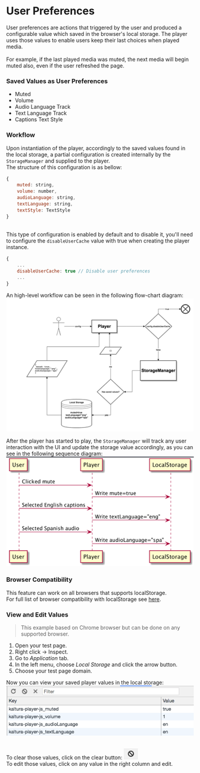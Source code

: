 # User Preferences
User preferences are actions that triggered by the user and produced a configurable value which saved in the browser's local storage. The player uses those values to enable users keep their last choices when played media.
<br><br>For example, if the last played media was muted, the next media will begin muted also, even if the user refreshed the page.

### Saved Values as User Preferences
* Muted
* Volume
* Audio Language Track
* Text Language Track
* Captions Text Style

### Workflow
Upon instantiation of the player, accordingly to the saved values found in the local storage, a partial configuration is created internally by the `StorageManager` and supplied to the player. 
<br>The structure of this configuration is as bellow:
```js
{
	muted: string,
	volume: number,
	audioLanguage: string,
	textLanguage: string,
	textStyle: TextStyle
}
```
<br>This type of configuration is enabled by default and to disable it, you'll need to configure the `disableUserCache` value with true when creating the player instance.
```js
{
	...
	disableUserCache: true // Disable user preferences
	...
}
```
An high-level workflow can be seen in the following flow-chart diagram:
![setup-flow-local-storage](./images/setup-flow-local-storage.jpg)

After the player has started to play, the `StorageManager` will track any user interaction with the UI and update the storage value accordingly, as you can see in the following sequence diagram:
![save-value-flow-local-storage](./images/save-value-flow-local-storage.png)

### Browser Compatibility
This feature can work on all browsers that supports localStorage.
<br>For full list of browser compatibility with localStorage see [here](https://developer.mozilla.org/en-US/docs/Web/API/Window/localStorage).

### View and Edit Values
> This example based on Chrome browser but can be done on any supported browser.

1. Open your test page.
2. Right click -> Inspect.
3. Go to _Application_ tab.
4. In the left menu, choose _Local Storage_ and click the arrow button.
5. Choose your test page domain.

Now you can view your saved player values in the local storage:
![chrome-local-storage](./images/chrome-local-storage.png)

<br>To clear those values, click on the clear button:
![clear-button-local-storage](./images/clear-button-local-storage.png)
<br>To edit those values, click on any value in the right column and edit.
